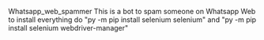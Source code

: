 Whatsapp_web_spammer
This is a bot to spam someone on Whatsapp Web
to install everything do "py -m pip install selenium selenium" and "py -m pip install selenium webdriver-manager"
